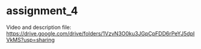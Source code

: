 # assignment_4

Video and description file: https://drive.google.com/drive/folders/1VzvN3O0ku3JGpCpFDD6rPeYJ5dpIVkMS?usp=sharing
